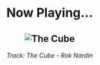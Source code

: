 <div align="center"> 
<h1>Now Playing...</h1>

![The Cube](https://i.scdn.co/image/ab67616d00001e02f5db8ac99d3a07380396766e)
--
_<p>Track: The Cube - Rok Nardin </p>_
</div>
